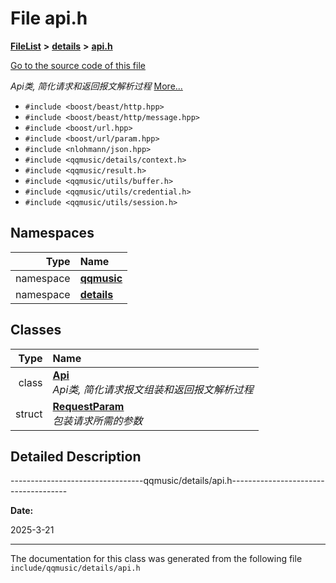 

# File api.h



[**FileList**](files.md) **>** [**details**](dir_6e6556f41d7f85330fbda245682a6a39.md) **>** [**api.h**](api_8h.md)

[Go to the source code of this file](api_8h_source.md)

_Api类, 简化请求和返回报文解析过程_ [More...](#detailed-description)

* `#include <boost/beast/http.hpp>`
* `#include <boost/beast/http/message.hpp>`
* `#include <boost/url.hpp>`
* `#include <boost/url/param.hpp>`
* `#include <nlohmann/json.hpp>`
* `#include <qqmusic/details/context.h>`
* `#include <qqmusic/result.h>`
* `#include <qqmusic/utils/buffer.h>`
* `#include <qqmusic/utils/credential.h>`
* `#include <qqmusic/utils/session.h>`













## Namespaces

| Type | Name |
| ---: | :--- |
| namespace | [**qqmusic**](namespaceqqmusic.md) <br> |
| namespace | [**details**](namespaceqqmusic_1_1details.md) <br> |


## Classes

| Type | Name |
| ---: | :--- |
| class | [**Api**](classqqmusic_1_1details_1_1Api.md) <br>_Api类, 简化请求报文组装和返回报文解析过程_  |
| struct | [**RequestParam**](structqqmusic_1_1details_1_1RequestParam.md) <br>_包装请求所需的参数_  |


















































## Detailed Description


---------------------------------qqmusic/details/api.h-------------------------------------




**Date:**

2025-3-21



 


    

------------------------------
The documentation for this class was generated from the following file `include/qqmusic/details/api.h`

